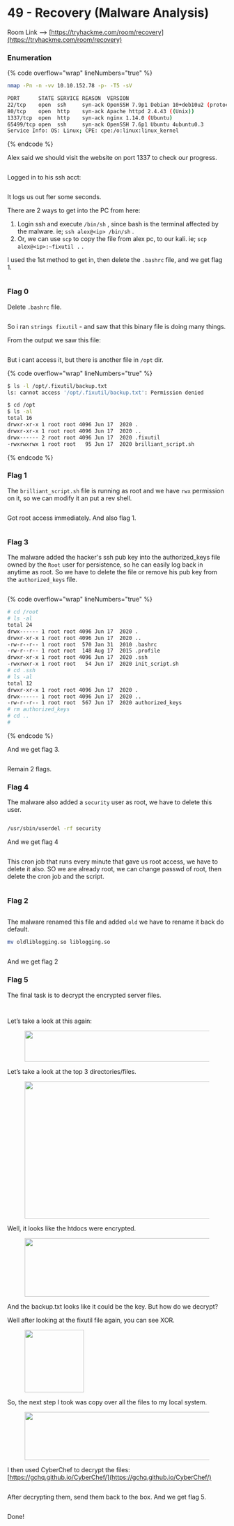 # 49 - Recovery (Malware Analysis)

Room Link --> [https://tryhackme.com/room/recovery](https://tryhackme.com/room/recovery)

### Enumeration

{% code overflow="wrap" lineNumbers="true" %}
```bash
nmap -Pn -n -vv 10.10.152.78 -p- -T5 -sV

PORT      STATE SERVICE REASON  VERSION
22/tcp    open  ssh     syn-ack OpenSSH 7.9p1 Debian 10+deb10u2 (protocol 2.0)
80/tcp    open  http    syn-ack Apache httpd 2.4.43 ((Unix))
1337/tcp  open  http    syn-ack nginx 1.14.0 (Ubuntu)
65499/tcp open  ssh     syn-ack OpenSSH 7.6p1 Ubuntu 4ubuntu0.3
Service Info: OS: Linux; CPE: cpe:/o:linux:linux_kernel
```
{% endcode %}

Alex said we should visit the website on port 1337 to check our progress.

<figure><img src=".gitbook/assets/image (16).png" alt=""><figcaption></figcaption></figure>

Logged in to his ssh acct:

<figure><img src=".gitbook/assets/image (17).png" alt=""><figcaption></figcaption></figure>

It logs us out fter some seconds.

There are 2 ways to get into the PC from here:

1. Login ssh and execute `/bin/sh` , since bash is the terminal affected by the malware. ie;  `ssh alex@<ip> /bin/sh` .
2. Or, we can use `scp` to copy the file from alex pc, to our kali. ie; `scp alex@<ip>:~fixutil .` .

I used the 1st method to get in, then delete the `.bashrc` file, and we get flag 1.

<figure><img src=".gitbook/assets/image (8) (1) (1) (1) (1) (1).png" alt=""><figcaption></figcaption></figure>

### Flag 0

Delete `.bashrc` file.

<figure><img src=".gitbook/assets/image (1) (1) (1) (1) (1) (1) (1) (1) (1) (1) (1).png" alt=""><figcaption></figcaption></figure>

So i ran `strings fixutil` - and saw that this binary file is doing many things.

From the output we saw this file:

<figure><img src=".gitbook/assets/image (2) (1) (1) (1) (1) (1) (1) (1) (1) (1).png" alt=""><figcaption></figcaption></figure>

But i cant access it, but there is another file in `/opt` dir.

{% code overflow="wrap" lineNumbers="true" %}
```bash
$ ls -l /opt/.fixutil/backup.txt
ls: cannot access '/opt/.fixutil/backup.txt': Permission denied

$ cd /opt
$ ls -al
total 16
drwxr-xr-x 1 root root 4096 Jun 17  2020 .
drwxr-xr-x 1 root root 4096 Jun 17  2020 ..
drwx------ 2 root root 4096 Jun 17  2020 .fixutil
-rwxrwxrwx 1 root root   95 Jun 17  2020 brilliant_script.sh
```
{% endcode %}

### Flag 1

The `brilliant_script.sh` file is running as root and we have `rwx` permission on it, so we can modify it an put a rev shell.

<figure><img src=".gitbook/assets/image (3) (1) (1) (1) (1) (1) (1) (1) (1) (1).png" alt=""><figcaption></figcaption></figure>

Got root access immediately. And also flag 1.

<figure><img src=".gitbook/assets/image (4) (1) (1) (1) (1) (1) (1) (1) (1).png" alt=""><figcaption></figcaption></figure>

### Flag 3

The malware added the hacker's ssh pub key into the authorized\_keys file owned by the `Root` user for persistence, so he can easily log back in anytime as root. So we have to delete the file or remove his pub key from the `authorized_keys` file.

<figure><img src=".gitbook/assets/image (5) (1) (1) (1) (1) (1) (1) (1) (1).png" alt=""><figcaption></figcaption></figure>

{% code overflow="wrap" lineNumbers="true" %}
```bash
# cd /root
# ls -al
total 24
drwx------ 1 root root 4096 Jun 17  2020 .
drwxr-xr-x 1 root root 4096 Jun 17  2020 ..
-rw-r--r-- 1 root root  570 Jan 31  2010 .bashrc
-rw-r--r-- 1 root root  148 Aug 17  2015 .profile
drwxr-xr-x 1 root root 4096 Jun 17  2020 .ssh
-rwxrwxr-x 1 root root   54 Jun 17  2020 init_script.sh
# cd .ssh
# ls -al
total 12
drwxr-xr-x 1 root root 4096 Jun 17  2020 .
drwx------ 1 root root 4096 Jun 17  2020 ..
-rw-r--r-- 1 root root  567 Jun 17  2020 authorized_keys
# rm authorized_keys
# cd ..
# 
```
{% endcode %}

And we get flag 3.

<figure><img src=".gitbook/assets/image (6) (1) (1) (1) (1) (1) (1) (1) (1).png" alt=""><figcaption></figcaption></figure>

Remain 2 flags.

### Flag 4

The malware also added a `security` user as root, we have to delete this user.

<figure><img src=".gitbook/assets/image (7) (1) (1) (1) (1) (1) (1).png" alt=""><figcaption></figcaption></figure>

```bash
/usr/sbin/userdel -rf security 
```

And we get flag 4

<figure><img src=".gitbook/assets/image (8) (1) (1) (1) (1) (1) (1).png" alt=""><figcaption></figcaption></figure>

This cron job that runs every minute that gave us root access, we have to delete it also. SO we are already root, we can change passwd of root, then delete the cron job and the script.

<figure><img src=".gitbook/assets/image (9) (1) (1) (1).png" alt=""><figcaption></figcaption></figure>

### Flag 2

<figure><img src=".gitbook/assets/image (10) (1) (1).png" alt=""><figcaption></figcaption></figure>

The malware renamed this file and added `old` we have to rename it back do default.

```bash
mv oldliblogging.so liblogging.so
```

<figure><img src=".gitbook/assets/image (11) (1).png" alt=""><figcaption></figcaption></figure>

And we get flag 2

### Flag 5

The final task is to decrypt the encrypted server files.

<figure><img src=".gitbook/assets/image (12).png" alt=""><figcaption></figcaption></figure>

<figure><img src=".gitbook/assets/image (13).png" alt=""><figcaption></figcaption></figure>

Let’s take a look at this again:

<figure><img src="https://gameofpwnz.com/wp-content/uploads/2020/08/logging.png" alt="" height="71" width="521"><figcaption></figcaption></figure>

Let’s take a look at the top 3 directories/files.

<figure><img src="https://gameofpwnz.com/wp-content/uploads/2020/08/encrypted.png" alt="" height="314" width="629"><figcaption></figcaption></figure>

Well, it looks like the htdocs were encrypted.

<figure><img src="https://gameofpwnz.com/wp-content/uploads/2020/08/backup.png" alt="" height="134" width="617"><figcaption></figcaption></figure>

And the backup.txt looks like it could be the key. But how do we decrypt?

Well after looking at the fixutil file again, you can see XOR.

<figure><img src="https://gameofpwnz.com/wp-content/uploads/2020/08/xor.png" alt="" height="143" width="136"><figcaption></figcaption></figure>

So, the next step I took was copy over all the files to my local system.

<figure><img src="https://gameofpwnz.com/wp-content/uploads/2020/08/scphtdocs.png" alt="" height="110" width="772"><figcaption></figcaption></figure>

I then used CyberChef to decrypt the files: [https://gchq.github.io/CyberChef/](https://gchq.github.io/CyberChef/)

<figure><img src=".gitbook/assets/image (14).png" alt=""><figcaption></figcaption></figure>

After decrypting them, send them back to the box. And we get flag 5.

<figure><img src=".gitbook/assets/image (15).png" alt=""><figcaption></figcaption></figure>

Done!

